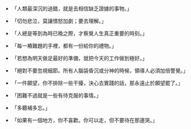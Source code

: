 * 「人類最深沉的過錯，就是去相信缺乏證據的事物。」

* 「切勿悲泣，莫讓憤怒加劇；要去理解。」

* 「人總是等到為時已晚之際，才察覺人生真正重要的時刻。」

* 「每一樁難題的手裡，都有一份給你的禮物。」

* 「若想為明天做足最好的準備，就把今天的工作做到極好。」

* 「絕對不要忽視細節。所有人腦袋昏沉或分神的時候，領導人必須加倍警覺。」

* 「一件願望，你不排除一些干擾，決心去實踐的話，那永遠止於願望罷了。」

* 「困難不過就是一些有待克服的事情。」

* 「多聽補多忘。」

*  「如果有一個地方，你不喜歡。你可以走，但不要待在那邊哭。」
